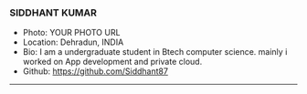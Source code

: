 ### SIDDHANT KUMAR
- Photo: YOUR PHOTO URL
- Location: Dehradun, INDIA
- Bio: I am a undergraduate student in Btech computer science. mainly i worked on App development and private cloud.
- Github: https://github.com/Siddhant87
***
